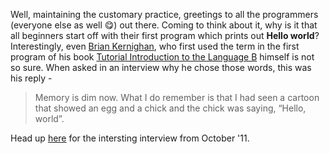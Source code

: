 Well, maintaining the customary practice, greetings to all the programmers (everyone else as well &#x1F60B;) out there. Coming to think about it, why is it that all beginners start off with their first program which prints out **Hello world**? Interestingly, even <a href="https://www.wikiwand.com/en/Brian_Kernighan" target="_blank">Brian Kernighan</a>, who first used the term in the first program of his book <a href="https://www.bell-labs.com/usr/dmr/www/btut.pdf" target="blank_">Tutorial Introduction to the Language B</a> himself is not so sure. When asked in an interview why he chose those words, this was his reply -

> Memory is dim now. What I do remember is that I had seen a cartoon that showed an egg and a chick and the chick was saying, “Hello, world”.

Head up <a href="http://forbesindia.com/interview/special/brian-kernighan-no-one-thought-c-would-become-so-big/29982/1#ixzz20uGsw1jH" target="_blank">here</a> for the intersting interview from October '11.
